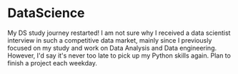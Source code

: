 # DataScience
My DS study journey restarted! I am not sure why I received a data scientist interview in such a competitive data market, mainly since I previously focused on my study and work on Data Analysis and Data engineering. However, I'd say it's never too late to pick up my Python skills again. Plan to finish a project each weekday.
